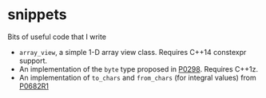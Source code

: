 # snippets
Bits of useful code that I write

* `array_view`, a simple 1-D array view class. Requires C++14 constexpr support.
* An implementation of the `byte` type proposed in [P0298](http://wg21.link/P0298). Requires C++1z.
* An implementation of `to_chars` and `from_chars` (for integral values) from [P0682R1](http://wg21.link/P0682R1)
